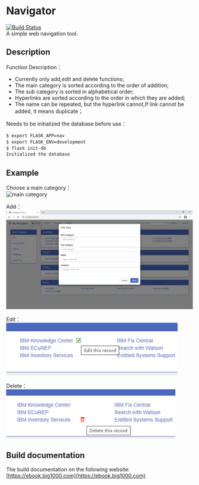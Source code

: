 # Navigator
[![Build Status](https://travis-ci.org/bond-huang/navigator.svg?branch=main)](https://travis-ci.org/bond-huang/navigator)   
A simple web navigation tool.
## Description 
Function Description：
- Currently only add,edit and delete functions;
- The main category is sorted according to the order of addition;
- The sub category is sorted in alphabetical order;
- Hyperlinks are sorted according to the order in which they are added;
- The name can be repeated, but the hyperlink cannot,If link cannot be added, it means duplicate；

Needs to be initialized the database before use：
```sh
$ export FLASK_APP=nav
$ export FLASK_ENV=development
$ flask init-db
Initialized the database
```
## Example
Choose a main category：   
![main category](https://ebook.big1000.com/14-%E4%BA%91%E5%B9%B3%E5%8F%B0/01-OpenShift/openshift-3.png)

Add：   
![Add](add.png)

Edit：   
![Edit](edit.png)

Delete：   
![Delete](delete.png)

## Build documentation 
The build documentation on the following website:     
[https://ebook.big1000.com](https://ebook.big1000.com)

